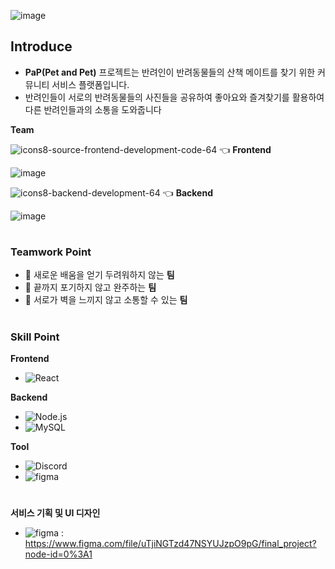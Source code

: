 
![image](https://user-images.githubusercontent.com/67176549/166202880-9ad96462-4f96-4233-9078-e21464c94401.png)

## **Introduce**
- **PaP(Pet and Pet)** 프로젝트는 반려인이 반려동물들의 산책 메이트를 찾기 위한 커뮤니티 서비스 플랫폼입니다.
- 반려인들이 서로의 반려동물들의 사진들을 공유하여 좋아요와 즐겨찾기를 활용하여 다른 반려인들과의 소통을 도와줍니다


**Team**

![icons8-source-frontend-development-code-64](https://user-images.githubusercontent.com/67176549/166202738-ac8ce8b7-27da-4878-9d44-ee851648137f.png) 👈 **Frontend**

![image](https://user-images.githubusercontent.com/67176549/166205547-e995952c-b38e-4133-bcb2-93bf34698fbf.png)

![icons8-backend-development-64](https://user-images.githubusercontent.com/67176549/166202753-704cfe7f-a3a1-4d0b-8886-fe4a210c0a23.png) 👈 **Backend**

![image](https://user-images.githubusercontent.com/67176549/166205647-2be7d6d0-2f9b-42af-93bf-117528b03089.png)

#
### **Teamwork Point**
- 🌱 새로운 배움을 얻기 두려워하지 않는 **팀**
- 👯 끝까지 포기하지 않고 완주하는 **팀**
- 💬 서로가 벽을 느끼지 않고 소통할 수 있는 **팀**

#
### **Skill Point**
**Frontend**
- <img src="https://img.shields.io/badge/React-61DAFB?style=flat-square&logo=React&logoColor=white" alt="React">
**Backend**
- <img src="https://img.shields.io/badge/Node.js-339933?style=flat-square&logo=Node.js&logoColor=white" alt="Node.js">
- <img src="https://img.shields.io/badge/MySQL-4479A1?style=flat-square&logo=MySQL&logoColor=white" alt="MySQL">

**Tool**
- <img src="https://img.shields.io/badge/Discord-5865F2?style=flat-square&logo=Discord&logoColor=white" alt="Discord">
- <img src="https://img.shields.io/badge/figma-F24E1E?style=flat-square&logo=figma&logoColor=white" alt="figma">


#
**서비스 기획 및 UI 디자인**
- <img src="https://img.shields.io/badge/figma-F24E1E?style=flat-square&logo=figma&logoColor=white" alt="figma"> : https://www.figma.com/file/uTjiNGTzd47NSYUJzpO9pG/final_project?node-id=0%3A1





